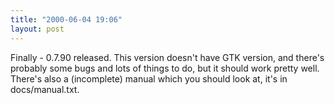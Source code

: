 ```yaml
---
title: "2000-06-04 19:06"
layout: post
---
```

Finally - 0.7.90 released. This version doesn't have GTK version, and
there's probably some bugs and lots of things to do, but it should work
pretty well. There's also a (incomplete) manual which you should look
at, it's in docs/manual.txt.

